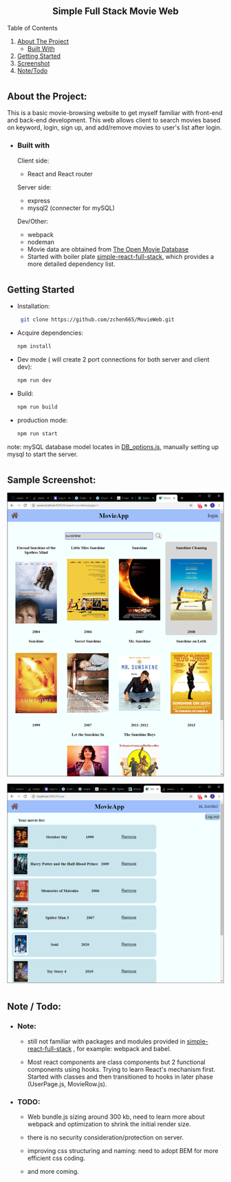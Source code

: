 
<h2 align ='center'>Simple Full Stack Movie Web</h2>

<!-- TABLE OF CONTENTS -->
<summary>Table of Contents</summary>
<ol>
  <li>
    <a href="#about-the-project">About The Project</a>
    <ul>
      <li><a href="#built-with">Built With</a></li>
    </ul>
  </li>
  <li>
    <a href="#getting-started">Getting Started</a>
  </li>
  <li>
    <a href="#screenshot">Screenshot</a>
  </li>
  <li>
    <a href="#todo">Note/Todo</a>
  </li>
</ol>

#
<h2 id='about-the-project'> About the Project: </h2>

  This is a basic movie-browsing website to get myself familiar with front-end and back-end development. This web allows client to search movies based on keyword, login, sign up, and add/remove movies to user's list after login.


- <h3 id='built-with'>Built with</h3>

  Client side:
  - React and React router

  Server side:
  - express
  - mysql2 (connecter for mySQL)

  Dev/Other:
  - webpack 
  - nodeman
  - Movie data are obtained from [The Open Movie Database](http://www.omdbapi.com/)
  - Started with boiler plate [simple-react-full-stack](https://github.com/crsandeep/simple-react-full-stack), which provides a more detailed dependency list.

#
<h2 id='getting-started'>Getting Started</h2>

  - Installation: 

    ```sh
     git clone https://github.com/zchen665/MovieWeb.git
    ```


  - Acquire dependencies: 
    ```sh
    npm install
    ```
 
  - Dev mode ( will create 2 port connections for both server and client dev):
    ```sh
    npm run dev 
    ```

  - Build: 
    ```sh
    npm run build 
    ```

  - production mode:
    ```sh
    npm run start 
    ```

note:  mySQL database model locates in [DB_options.js](https://github.com/zchen665/MovieWeb/blob/main/src/server/DB_options.js),
manually setting up mysql to start the server.
#
<h2 id='screenshot'>Sample Screenshot:</h2>

![alt web demo](https://github.com/zchen665/MovieWeb/blob/main/Screenshot/search_1.png?raw=true)


![alt web demo](https://github.com/zchen665/MovieWeb/blob/main/Screenshot/user_page.png?raw=true)
  
#
<h2 id='todo'>Note / Todo:</h2>

- <h3>Note:</h3>
  
  - still not familiar with packages and modules provided in [simple-react-full-stack](https://github.com/crsandeep/simple-react-full-stack) , for example: webpack and babel.

  - Most react components are class components but 2 functional components using hooks. Trying to learn React's mechanism first. Started with classes and then transitioned to hooks in later phase (UserPage.js, MovieRow.js).

- <h3>TODO:</h3>

  - Web bundle.js sizing around 300 kb, need to learn more about webpack and optimization to shrink the initial render size.

  - there is no security consideration/protection on server. 

  - improving css structuring and naming: need to adopt BEM for more efficient css coding. 

  - and more coming.

  




